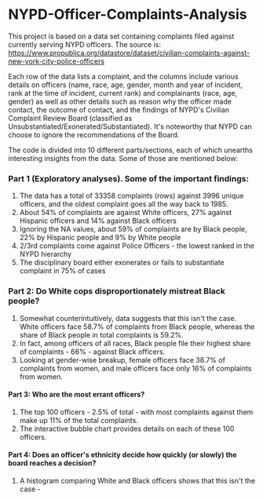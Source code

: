 # NYPD-Officer-Complaints-Analysis
This project is based on a data set containing complaints filed against currently serving NYPD officers. The source is: https://www.propublica.org/datastore/dataset/civilian-complaints-against-new-york-city-police-officers

Each row of the data lists a complaint, and the columns include various details on officers (name, race, age, gender, month and year of incident, rank at the time of incident, current rank) and complainants (race, age, gender) as well as other details such as reason why the officer made contact, the outcome of contact, and the findings of NYPD's Civilian Complaint Review Board (classified as Unsubstantiated/Exonerated/Substantiated). It's noteworthy that NYPD can choose to ignore the recommendations of the Board.

The code is divided into 10 different parts/sections, each of which unearths interesting insights from the data. Some of those are mentioned below:

### Part 1 (Exploratory analyses). Some of the important findings:
1. The data has a total of 33358 complaints (rows) against 3996 unique officers, and the oldest complaint goes all the way back to 1985.
2. About 54% of complaints are against White officers, 27% against Hispanic officers and 14% against Black officers
3. Ignoring the NA values, about 59% of complaints are by Black people, 22% by Hispanic people and 9% by White people
4. 2/3rd complaints come against Police Officers - the lowest ranked in the NYPD hierarchy
5. The disciplinary board either exonerates or fails to substantiate complaint in 75% of cases

### Part 2: Do White cops disproportionately mistreat Black people?
1. Somewhat counterintuitively, data suggests that this isn't the case. White officers face 58.7% of complaints from Black people, whereas the share of Black people in total complaints is 59.2%.
2. In fact, among officers of all races, Black people file their highest share of complaints - 66% - against Black officers.
3. Looking at gender-wise breakup, female officers face 38.7% of complaints from women, and male officers face only 16% of complaints from women.

#### Part 3: Who are the most errant officers?
1. The top 100 officers - 2.5% of total - with most complaints against them make up 11% of the total complaints.
2. The interactive bubble chart provides details on each of these 100 officers.

#### Part 4:  Does an officer's ethnicity decide how quickly (or slowly) the board reaches a decision?
1. A histogram comparing White and Black officers shows that this isn't the case - 
